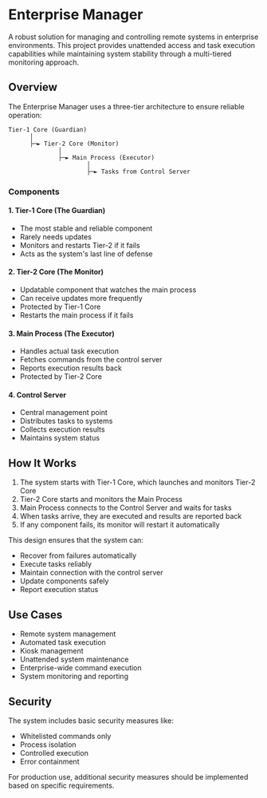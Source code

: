 # Enterprise Manager

A robust solution for managing and controlling remote systems in enterprise environments. This project provides unattended access and task execution capabilities while maintaining system stability through a multi-tiered monitoring approach.

## Overview

The Enterprise Manager uses a three-tier architecture to ensure reliable operation:

```
Tier-1 Core (Guardian)
      │
      ├─► Tier-2 Core (Monitor)
              │
              ├─► Main Process (Executor)
                      │
                      ├─► Tasks from Control Server
```

### Components

#### 1. Tier-1 Core (The Guardian)
- The most stable and reliable component
- Rarely needs updates
- Monitors and restarts Tier-2 if it fails
- Acts as the system's last line of defense

#### 2. Tier-2 Core (The Monitor)
- Updatable component that watches the main process
- Can receive updates more frequently
- Protected by Tier-1 Core
- Restarts the main process if it fails

#### 3. Main Process (The Executor)
- Handles actual task execution
- Fetches commands from the control server
- Reports execution results back
- Protected by Tier-2 Core

#### 4. Control Server
- Central management point
- Distributes tasks to systems
- Collects execution results
- Maintains system status

## How It Works

1. The system starts with Tier-1 Core, which launches and monitors Tier-2 Core
2. Tier-2 Core starts and monitors the Main Process
3. Main Process connects to the Control Server and waits for tasks
4. When tasks arrive, they are executed and results are reported back
5. If any component fails, its monitor will restart it automatically

This design ensures that the system can:
- Recover from failures automatically
- Execute tasks reliably
- Maintain connection with the control server
- Update components safely
- Report execution status

## Use Cases

- Remote system management
- Automated task execution
- Kiosk management
- Unattended system maintenance
- Enterprise-wide command execution
- System monitoring and reporting

## Security

The system includes basic security measures like:
- Whitelisted commands only
- Process isolation
- Controlled execution
- Error containment

For production use, additional security measures should be implemented based on specific requirements.
